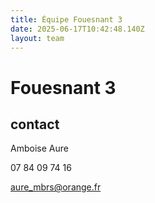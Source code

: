 ```yaml
---
title: Équipe Fouesnant 3
date: 2025-06-17T10:42:48.140Z
layout: team
---
```


# Fouesnant 3



## contact 

 Amboise Aure

07 84 09 74 16

aure_mbrs@orange.fr

